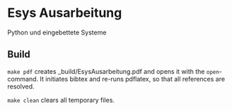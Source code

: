 Esys Ausarbeitung
=================

Python und eingebettete Systeme

Build
-----

`make pdf` creates _build/EsysAusarbeitung.pdf and opens it with the `open`-command. It initiates bibtex and re-runs pdflatex, so that all references are resolved.

`make clean` clears all temporary files.
